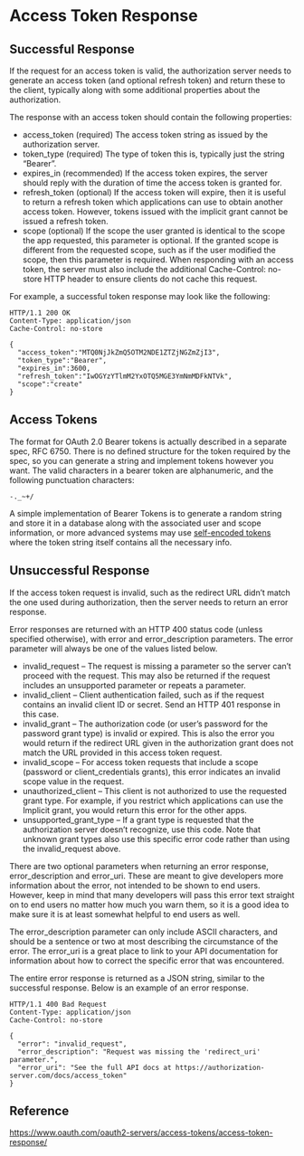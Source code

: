 # Access Token Response

## Successful Response

If the request for an access token is valid, the authorization server needs to generate an access token (and optional refresh token) and return these to the client, typically along with some additional properties about the authorization.

The response with an access token should contain the following properties:

* access_token (required) The access token string as issued by the authorization server.
* token_type (required) The type of token this is, typically just the string “Bearer”.
* expires_in (recommended) If the access token expires, the server should reply with the duration of time the access token is granted for.
* refresh_token (optional) If the access token will expire, then it is useful to return a refresh token which applications can use to obtain another access token. However, tokens issued with the implicit grant cannot be issued a refresh token.
* scope (optional) If the scope the user granted is identical to the scope the app requested, this parameter is optional. If the granted scope is different from the requested scope, such as if the user modified the scope, then this parameter is required.
When responding with an access token, the server must also include the additional Cache-Control: no-store HTTP header to ensure clients do not cache this request.

For example, a successful token response may look like the following:

```
HTTP/1.1 200 OK
Content-Type: application/json
Cache-Control: no-store
 
{
  "access_token":"MTQ0NjJkZmQ5OTM2NDE1ZTZjNGZmZjI3",
  "token_type":"Bearer",
  "expires_in":3600,
  "refresh_token":"IwOGYzYTlmM2YxOTQ5MGE3YmNmMDFkNTVk",
  "scope":"create"
}
```

## Access Tokens

The format for OAuth 2.0 Bearer tokens is actually described in a separate spec, RFC 6750. There is no defined structure for the token required by the spec, so you can generate a string and implement tokens however you want. The valid characters in a bearer token are alphanumeric, and the following punctuation characters:

```
-._~+/
```

A simple implementation of Bearer Tokens is to generate a random string and store it in a database along with the associated user and scope information, or more advanced systems may use [self-encoded tokens](https://www.oauth.com/oauth2-servers/access-tokens/self-encoded-access-tokens/) where the token string itself contains all the necessary info.

## Unsuccessful Response
If the access token request is invalid, such as the redirect URL didn’t match the one used during authorization, then the server needs to return an error response.

Error responses are returned with an HTTP 400 status code (unless specified otherwise), with error and error_description parameters. The error parameter will always be one of the values listed below.

* invalid_request – The request is missing a parameter so the server can’t proceed with the request. This may also be returned if the request includes an unsupported parameter or repeats a parameter.
* invalid_client – Client authentication failed, such as if the request contains an invalid client ID or secret. Send an HTTP 401 response in this case.
* invalid_grant – The authorization code (or user’s password for the password grant type) is invalid or expired. This is also the error you would return if the redirect URL given in the authorization grant does not match the URL provided in this access token request.
* invalid_scope – For access token requests that include a scope (password or client_credentials grants), this error indicates an invalid scope value in the request.
* unauthorized_client – This client is not authorized to use the requested grant type. For example, if you restrict which applications can use the Implicit grant, you would return this error for the other apps.
* unsupported_grant_type – If a grant type is requested that the authorization server doesn’t recognize, use this code. Note that unknown grant types also use this specific error code rather than using the invalid_request above.

There are two optional parameters when returning an error response, error_description and error_uri. These are meant to give developers more information about the error, not intended to be shown to end users. However, keep in mind that many developers will pass this error text straight on to end users no matter how much you warn them, so it is a good idea to make sure it is at least somewhat helpful to end users as well.

The error_description parameter can only include ASCII characters, and should be a sentence or two at most describing the circumstance of the error. The error_uri is a great place to link to your API documentation for information about how to correct the specific error that was encountered.

The entire error response is returned as a JSON string, similar to the successful response. Below is an example of an error response.

```
HTTP/1.1 400 Bad Request
Content-Type: application/json
Cache-Control: no-store
 
{
  "error": "invalid_request",
  "error_description": "Request was missing the 'redirect_uri' parameter.",
  "error_uri": "See the full API docs at https://authorization-server.com/docs/access_token"
}
```

## Reference
https://www.oauth.com/oauth2-servers/access-tokens/access-token-response/